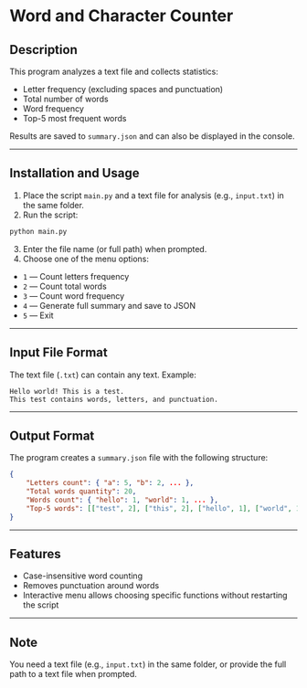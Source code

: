 # Word and Character Counter

## Description
This program analyzes a text file and collects statistics:  
- Letter frequency (excluding spaces and punctuation)  
- Total number of words  
- Word frequency  
- Top-5 most frequent words  

Results are saved to `summary.json` and can also be displayed in the console.  

---

## Installation and Usage

1. Place the script `main.py` and a text file for analysis (e.g., `input.txt`) in the same folder.
2. Run the script:

```bash
python main.py
```

3. Enter the file name (or full path) when prompted.
4. Choose one of the menu options:

- `1` — Count letters frequency  
- `2` — Count total words  
- `3` — Count word frequency  
- `4` — Generate full summary and save to JSON  
- `5` — Exit  

---

## Input File Format
The text file (`.txt`) can contain any text. Example:

```
Hello world! This is a test.
This test contains words, letters, and punctuation.
```

---

## Output Format
The program creates a `summary.json` file with the following structure:

```json
{
    "Letters count": { "a": 5, "b": 2, ... },
    "Total words quantity": 20,
    "Words count": { "hello": 1, "world": 1, ... },
    "Top-5 words": [["test", 2], ["this", 2], ["hello", 1], ["world", 1], ["contains", 1]]
}
```

---

## Features
- Case-insensitive word counting  
- Removes punctuation around words  
- Interactive menu allows choosing specific functions without restarting the script  

---

## Note
You need a text file (e.g., `input.txt`) in the same folder, or provide the full path to a text file when prompted.
